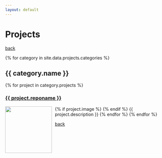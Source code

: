 ```yaml
---
layout: default
---
```


# Projects

[back](./)

{% for category in site.data.projects.categories %}
  <h2 style="clear:both"> {{ category.name }} </h2>
  {% for project in category.projects %}
  <h3 style="clear:both"><a href="{{ project.url }}">{{ project.reponame }}</a></h3>
  {% if project.image %}
  <img src="{{ project.image }}" style="float:left;padding-right:10px;padding-bottom:10px" width="150">
  {% endif %}
  {{ project.description }}
  {% endfor %}
{% endfor %}

[back](./)